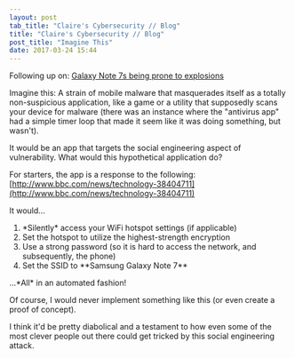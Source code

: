 ```yaml
---
layout: post
tab_title: "Claire's Cybersecurity // Blog"
title: "Claire's Cybersecurity // Blog"
post_title: "Imagine This"
date: 2017-03-24 15:44
---
```


Following up on: [Galaxy Note 7s being prone to explosions](http://www.inquisitr.com/3803471/samsung-galaxy-note-7-explosions-reasons-found/)


Imagine this: A strain of mobile malware that masquerades itself as a totally non-suspicious application, 
like a game or a utility that supposedly scans your device for malware (there was an instance where the "antivirus app"
had a simple timer loop that made it seem like it was doing something, but wasn't).

It would be an app that targets the social engineering aspect of vulnerability.
What would this hypothetical application do?


For starters, the app is a response to the following: [http://www.bbc.com/news/technology-38404711](http://www.bbc.com/news/technology-38404711)

It would...
<ol>
<li> *Silently* access your WiFi hotspot settings (if applicable)</li>

<li> Set the hotspot to utilize the highest-strength encryption</li>

<li> Use a strong password (so it is hard to access the network, and subsequently, the phone)</li>

<li> Set the SSID to **Samsung Galaxy Note 7**</li>
</ol>
...*All* in an automated fashion!

Of course, I would never implement something like this (or even create a proof of concept).

I think it'd be pretty diabolical and a testament to how even some of the most clever people out there could get tricked by this social engineering attack.
